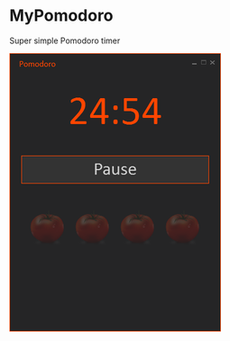 MyPomodoro
==========

Super simple Pomodoro timer


![ScreenShot](https://raw.githubusercontent.com/SneWs/MyPomodoro/master/Screenshots/Capture001.png)
